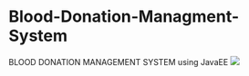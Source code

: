 # Blood-Donation-Managment-System
BLOOD DONATION MANAGEMENT SYSTEM using JavaEE
![](Screenshots/Home.png)
